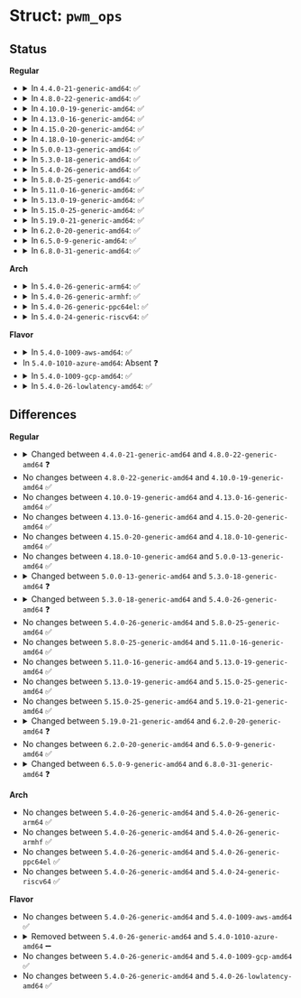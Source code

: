 # Struct: <code>pwm_ops</code>

## Status
<b>Regular</b>
<ul>
<li>
<details>
<summary>In <code>4.4.0-21-generic-amd64</code>: ✅</summary>

```c
struct pwm_ops {
    int (*)(struct pwm_chip *, struct pwm_device *) request;
    void (*)(struct pwm_chip *, struct pwm_device *) free;
    int (*)(struct pwm_chip *, struct pwm_device *, int, int) config;
    int (*)(struct pwm_chip *, struct pwm_device *, enum pwm_polarity) set_polarity;
    int (*)(struct pwm_chip *, struct pwm_device *) enable;
    void (*)(struct pwm_chip *, struct pwm_device *) disable;
    void (*)(struct pwm_chip *, struct seq_file *) dbg_show;
    struct module * owner;
}
```
</details>
</li>
<li>
<details>
<summary>In <code>4.8.0-22-generic-amd64</code>: ✅</summary>

```c
struct pwm_ops {
    int (*)(struct pwm_chip *, struct pwm_device *) request;
    void (*)(struct pwm_chip *, struct pwm_device *) free;
    int (*)(struct pwm_chip *, struct pwm_device *, int, int) config;
    int (*)(struct pwm_chip *, struct pwm_device *, enum pwm_polarity) set_polarity;
    int (*)(struct pwm_chip *, struct pwm_device *, struct pwm_capture *, long unsigned int) capture;
    int (*)(struct pwm_chip *, struct pwm_device *) enable;
    void (*)(struct pwm_chip *, struct pwm_device *) disable;
    int (*)(struct pwm_chip *, struct pwm_device *, struct pwm_state *) apply;
    void (*)(struct pwm_chip *, struct pwm_device *, struct pwm_state *) get_state;
    void (*)(struct pwm_chip *, struct seq_file *) dbg_show;
    struct module * owner;
}
```
</details>
</li>
<li>
<details>
<summary>In <code>4.10.0-19-generic-amd64</code>: ✅</summary>

```c
struct pwm_ops {
    int (*)(struct pwm_chip *, struct pwm_device *) request;
    void (*)(struct pwm_chip *, struct pwm_device *) free;
    int (*)(struct pwm_chip *, struct pwm_device *, int, int) config;
    int (*)(struct pwm_chip *, struct pwm_device *, enum pwm_polarity) set_polarity;
    int (*)(struct pwm_chip *, struct pwm_device *, struct pwm_capture *, long unsigned int) capture;
    int (*)(struct pwm_chip *, struct pwm_device *) enable;
    void (*)(struct pwm_chip *, struct pwm_device *) disable;
    int (*)(struct pwm_chip *, struct pwm_device *, struct pwm_state *) apply;
    void (*)(struct pwm_chip *, struct pwm_device *, struct pwm_state *) get_state;
    void (*)(struct pwm_chip *, struct seq_file *) dbg_show;
    struct module * owner;
}
```
</details>
</li>
<li>
<details>
<summary>In <code>4.13.0-16-generic-amd64</code>: ✅</summary>

```c
struct pwm_ops {
    int (*)(struct pwm_chip *, struct pwm_device *) request;
    void (*)(struct pwm_chip *, struct pwm_device *) free;
    int (*)(struct pwm_chip *, struct pwm_device *, int, int) config;
    int (*)(struct pwm_chip *, struct pwm_device *, enum pwm_polarity) set_polarity;
    int (*)(struct pwm_chip *, struct pwm_device *, struct pwm_capture *, long unsigned int) capture;
    int (*)(struct pwm_chip *, struct pwm_device *) enable;
    void (*)(struct pwm_chip *, struct pwm_device *) disable;
    int (*)(struct pwm_chip *, struct pwm_device *, struct pwm_state *) apply;
    void (*)(struct pwm_chip *, struct pwm_device *, struct pwm_state *) get_state;
    void (*)(struct pwm_chip *, struct seq_file *) dbg_show;
    struct module * owner;
}
```
</details>
</li>
<li>
<details>
<summary>In <code>4.15.0-20-generic-amd64</code>: ✅</summary>

```c
struct pwm_ops {
    int (*)(struct pwm_chip *, struct pwm_device *) request;
    void (*)(struct pwm_chip *, struct pwm_device *) free;
    int (*)(struct pwm_chip *, struct pwm_device *, int, int) config;
    int (*)(struct pwm_chip *, struct pwm_device *, enum pwm_polarity) set_polarity;
    int (*)(struct pwm_chip *, struct pwm_device *, struct pwm_capture *, long unsigned int) capture;
    int (*)(struct pwm_chip *, struct pwm_device *) enable;
    void (*)(struct pwm_chip *, struct pwm_device *) disable;
    int (*)(struct pwm_chip *, struct pwm_device *, struct pwm_state *) apply;
    void (*)(struct pwm_chip *, struct pwm_device *, struct pwm_state *) get_state;
    void (*)(struct pwm_chip *, struct seq_file *) dbg_show;
    struct module * owner;
}
```
</details>
</li>
<li>
<details>
<summary>In <code>4.18.0-10-generic-amd64</code>: ✅</summary>

```c
struct pwm_ops {
    int (*)(struct pwm_chip *, struct pwm_device *) request;
    void (*)(struct pwm_chip *, struct pwm_device *) free;
    int (*)(struct pwm_chip *, struct pwm_device *, int, int) config;
    int (*)(struct pwm_chip *, struct pwm_device *, enum pwm_polarity) set_polarity;
    int (*)(struct pwm_chip *, struct pwm_device *, struct pwm_capture *, long unsigned int) capture;
    int (*)(struct pwm_chip *, struct pwm_device *) enable;
    void (*)(struct pwm_chip *, struct pwm_device *) disable;
    int (*)(struct pwm_chip *, struct pwm_device *, struct pwm_state *) apply;
    void (*)(struct pwm_chip *, struct pwm_device *, struct pwm_state *) get_state;
    void (*)(struct pwm_chip *, struct seq_file *) dbg_show;
    struct module * owner;
}
```
</details>
</li>
<li>
<details>
<summary>In <code>5.0.0-13-generic-amd64</code>: ✅</summary>

```c
struct pwm_ops {
    int (*)(struct pwm_chip *, struct pwm_device *) request;
    void (*)(struct pwm_chip *, struct pwm_device *) free;
    int (*)(struct pwm_chip *, struct pwm_device *, int, int) config;
    int (*)(struct pwm_chip *, struct pwm_device *, enum pwm_polarity) set_polarity;
    int (*)(struct pwm_chip *, struct pwm_device *, struct pwm_capture *, long unsigned int) capture;
    int (*)(struct pwm_chip *, struct pwm_device *) enable;
    void (*)(struct pwm_chip *, struct pwm_device *) disable;
    int (*)(struct pwm_chip *, struct pwm_device *, struct pwm_state *) apply;
    void (*)(struct pwm_chip *, struct pwm_device *, struct pwm_state *) get_state;
    void (*)(struct pwm_chip *, struct seq_file *) dbg_show;
    struct module * owner;
}
```
</details>
</li>
<li>
<details>
<summary>In <code>5.3.0-18-generic-amd64</code>: ✅</summary>

```c
struct pwm_ops {
    int (*)(struct pwm_chip *, struct pwm_device *) request;
    void (*)(struct pwm_chip *, struct pwm_device *) free;
    int (*)(struct pwm_chip *, struct pwm_device *, struct pwm_capture *, long unsigned int) capture;
    int (*)(struct pwm_chip *, struct pwm_device *, struct pwm_state *) apply;
    void (*)(struct pwm_chip *, struct pwm_device *, struct pwm_state *) get_state;
    struct module * owner;
    int (*)(struct pwm_chip *, struct pwm_device *, int, int) config;
    int (*)(struct pwm_chip *, struct pwm_device *, enum pwm_polarity) set_polarity;
    int (*)(struct pwm_chip *, struct pwm_device *) enable;
    void (*)(struct pwm_chip *, struct pwm_device *) disable;
}
```
</details>
</li>
<li>
<details>
<summary>In <code>5.4.0-26-generic-amd64</code>: ✅</summary>

```c
struct pwm_ops {
    int (*)(struct pwm_chip *, struct pwm_device *) request;
    void (*)(struct pwm_chip *, struct pwm_device *) free;
    int (*)(struct pwm_chip *, struct pwm_device *, struct pwm_capture *, long unsigned int) capture;
    int (*)(struct pwm_chip *, struct pwm_device *, const struct pwm_state *) apply;
    void (*)(struct pwm_chip *, struct pwm_device *, struct pwm_state *) get_state;
    struct module * owner;
    int (*)(struct pwm_chip *, struct pwm_device *, int, int) config;
    int (*)(struct pwm_chip *, struct pwm_device *, enum pwm_polarity) set_polarity;
    int (*)(struct pwm_chip *, struct pwm_device *) enable;
    void (*)(struct pwm_chip *, struct pwm_device *) disable;
}
```
</details>
</li>
<li>
<details>
<summary>In <code>5.8.0-25-generic-amd64</code>: ✅</summary>

```c
struct pwm_ops {
    int (*)(struct pwm_chip *, struct pwm_device *) request;
    void (*)(struct pwm_chip *, struct pwm_device *) free;
    int (*)(struct pwm_chip *, struct pwm_device *, struct pwm_capture *, long unsigned int) capture;
    int (*)(struct pwm_chip *, struct pwm_device *, const struct pwm_state *) apply;
    void (*)(struct pwm_chip *, struct pwm_device *, struct pwm_state *) get_state;
    struct module * owner;
    int (*)(struct pwm_chip *, struct pwm_device *, int, int) config;
    int (*)(struct pwm_chip *, struct pwm_device *, enum pwm_polarity) set_polarity;
    int (*)(struct pwm_chip *, struct pwm_device *) enable;
    void (*)(struct pwm_chip *, struct pwm_device *) disable;
}
```
</details>
</li>
<li>
<details>
<summary>In <code>5.11.0-16-generic-amd64</code>: ✅</summary>

```c
struct pwm_ops {
    int (*)(struct pwm_chip *, struct pwm_device *) request;
    void (*)(struct pwm_chip *, struct pwm_device *) free;
    int (*)(struct pwm_chip *, struct pwm_device *, struct pwm_capture *, long unsigned int) capture;
    int (*)(struct pwm_chip *, struct pwm_device *, const struct pwm_state *) apply;
    void (*)(struct pwm_chip *, struct pwm_device *, struct pwm_state *) get_state;
    struct module * owner;
    int (*)(struct pwm_chip *, struct pwm_device *, int, int) config;
    int (*)(struct pwm_chip *, struct pwm_device *, enum pwm_polarity) set_polarity;
    int (*)(struct pwm_chip *, struct pwm_device *) enable;
    void (*)(struct pwm_chip *, struct pwm_device *) disable;
}
```
</details>
</li>
<li>
<details>
<summary>In <code>5.13.0-19-generic-amd64</code>: ✅</summary>

```c
struct pwm_ops {
    int (*)(struct pwm_chip *, struct pwm_device *) request;
    void (*)(struct pwm_chip *, struct pwm_device *) free;
    int (*)(struct pwm_chip *, struct pwm_device *, struct pwm_capture *, long unsigned int) capture;
    int (*)(struct pwm_chip *, struct pwm_device *, const struct pwm_state *) apply;
    void (*)(struct pwm_chip *, struct pwm_device *, struct pwm_state *) get_state;
    struct module * owner;
    int (*)(struct pwm_chip *, struct pwm_device *, int, int) config;
    int (*)(struct pwm_chip *, struct pwm_device *, enum pwm_polarity) set_polarity;
    int (*)(struct pwm_chip *, struct pwm_device *) enable;
    void (*)(struct pwm_chip *, struct pwm_device *) disable;
}
```
</details>
</li>
<li>
<details>
<summary>In <code>5.15.0-25-generic-amd64</code>: ✅</summary>

```c
struct pwm_ops {
    int (*)(struct pwm_chip *, struct pwm_device *) request;
    void (*)(struct pwm_chip *, struct pwm_device *) free;
    int (*)(struct pwm_chip *, struct pwm_device *, struct pwm_capture *, long unsigned int) capture;
    int (*)(struct pwm_chip *, struct pwm_device *, const struct pwm_state *) apply;
    void (*)(struct pwm_chip *, struct pwm_device *, struct pwm_state *) get_state;
    struct module * owner;
    int (*)(struct pwm_chip *, struct pwm_device *, int, int) config;
    int (*)(struct pwm_chip *, struct pwm_device *, enum pwm_polarity) set_polarity;
    int (*)(struct pwm_chip *, struct pwm_device *) enable;
    void (*)(struct pwm_chip *, struct pwm_device *) disable;
}
```
</details>
</li>
<li>
<details>
<summary>In <code>5.19.0-21-generic-amd64</code>: ✅</summary>

```c
struct pwm_ops {
    int (*)(struct pwm_chip *, struct pwm_device *) request;
    void (*)(struct pwm_chip *, struct pwm_device *) free;
    int (*)(struct pwm_chip *, struct pwm_device *, struct pwm_capture *, long unsigned int) capture;
    int (*)(struct pwm_chip *, struct pwm_device *, const struct pwm_state *) apply;
    void (*)(struct pwm_chip *, struct pwm_device *, struct pwm_state *) get_state;
    struct module * owner;
    int (*)(struct pwm_chip *, struct pwm_device *, int, int) config;
    int (*)(struct pwm_chip *, struct pwm_device *, enum pwm_polarity) set_polarity;
    int (*)(struct pwm_chip *, struct pwm_device *) enable;
    void (*)(struct pwm_chip *, struct pwm_device *) disable;
}
```
</details>
</li>
<li>
<details>
<summary>In <code>6.2.0-20-generic-amd64</code>: ✅</summary>

```c
struct pwm_ops {
    int (*)(struct pwm_chip *, struct pwm_device *) request;
    void (*)(struct pwm_chip *, struct pwm_device *) free;
    int (*)(struct pwm_chip *, struct pwm_device *, struct pwm_capture *, long unsigned int) capture;
    int (*)(struct pwm_chip *, struct pwm_device *, const struct pwm_state *) apply;
    int (*)(struct pwm_chip *, struct pwm_device *, struct pwm_state *) get_state;
    struct module * owner;
}
```
</details>
</li>
<li>
<details>
<summary>In <code>6.5.0-9-generic-amd64</code>: ✅</summary>

```c
struct pwm_ops {
    int (*)(struct pwm_chip *, struct pwm_device *) request;
    void (*)(struct pwm_chip *, struct pwm_device *) free;
    int (*)(struct pwm_chip *, struct pwm_device *, struct pwm_capture *, long unsigned int) capture;
    int (*)(struct pwm_chip *, struct pwm_device *, const struct pwm_state *) apply;
    int (*)(struct pwm_chip *, struct pwm_device *, struct pwm_state *) get_state;
    struct module * owner;
}
```
</details>
</li>
<li>
<details>
<summary>In <code>6.8.0-31-generic-amd64</code>: ✅</summary>

```c
struct pwm_ops {
    int (*)(struct pwm_chip *, struct pwm_device *) request;
    void (*)(struct pwm_chip *, struct pwm_device *) free;
    int (*)(struct pwm_chip *, struct pwm_device *, struct pwm_capture *, long unsigned int) capture;
    int (*)(struct pwm_chip *, struct pwm_device *, const struct pwm_state *) apply;
    int (*)(struct pwm_chip *, struct pwm_device *, struct pwm_state *) get_state;
}
```
</details>
</li>
</ul>
<b>Arch</b>
<ul>
<li>
<details>
<summary>In <code>5.4.0-26-generic-arm64</code>: ✅</summary>

```c
struct pwm_ops {
    int (*)(struct pwm_chip *, struct pwm_device *) request;
    void (*)(struct pwm_chip *, struct pwm_device *) free;
    int (*)(struct pwm_chip *, struct pwm_device *, struct pwm_capture *, long unsigned int) capture;
    int (*)(struct pwm_chip *, struct pwm_device *, const struct pwm_state *) apply;
    void (*)(struct pwm_chip *, struct pwm_device *, struct pwm_state *) get_state;
    struct module * owner;
    int (*)(struct pwm_chip *, struct pwm_device *, int, int) config;
    int (*)(struct pwm_chip *, struct pwm_device *, enum pwm_polarity) set_polarity;
    int (*)(struct pwm_chip *, struct pwm_device *) enable;
    void (*)(struct pwm_chip *, struct pwm_device *) disable;
}
```
</details>
</li>
<li>
<details>
<summary>In <code>5.4.0-26-generic-armhf</code>: ✅</summary>

```c
struct pwm_ops {
    int (*)(struct pwm_chip *, struct pwm_device *) request;
    void (*)(struct pwm_chip *, struct pwm_device *) free;
    int (*)(struct pwm_chip *, struct pwm_device *, struct pwm_capture *, long unsigned int) capture;
    int (*)(struct pwm_chip *, struct pwm_device *, const struct pwm_state *) apply;
    void (*)(struct pwm_chip *, struct pwm_device *, struct pwm_state *) get_state;
    struct module * owner;
    int (*)(struct pwm_chip *, struct pwm_device *, int, int) config;
    int (*)(struct pwm_chip *, struct pwm_device *, enum pwm_polarity) set_polarity;
    int (*)(struct pwm_chip *, struct pwm_device *) enable;
    void (*)(struct pwm_chip *, struct pwm_device *) disable;
}
```
</details>
</li>
<li>
<details>
<summary>In <code>5.4.0-26-generic-ppc64el</code>: ✅</summary>

```c
struct pwm_ops {
    int (*)(struct pwm_chip *, struct pwm_device *) request;
    void (*)(struct pwm_chip *, struct pwm_device *) free;
    int (*)(struct pwm_chip *, struct pwm_device *, struct pwm_capture *, long unsigned int) capture;
    int (*)(struct pwm_chip *, struct pwm_device *, const struct pwm_state *) apply;
    void (*)(struct pwm_chip *, struct pwm_device *, struct pwm_state *) get_state;
    struct module * owner;
    int (*)(struct pwm_chip *, struct pwm_device *, int, int) config;
    int (*)(struct pwm_chip *, struct pwm_device *, enum pwm_polarity) set_polarity;
    int (*)(struct pwm_chip *, struct pwm_device *) enable;
    void (*)(struct pwm_chip *, struct pwm_device *) disable;
}
```
</details>
</li>
<li>
<details>
<summary>In <code>5.4.0-24-generic-riscv64</code>: ✅</summary>

```c
struct pwm_ops {
    int (*)(struct pwm_chip *, struct pwm_device *) request;
    void (*)(struct pwm_chip *, struct pwm_device *) free;
    int (*)(struct pwm_chip *, struct pwm_device *, struct pwm_capture *, long unsigned int) capture;
    int (*)(struct pwm_chip *, struct pwm_device *, const struct pwm_state *) apply;
    void (*)(struct pwm_chip *, struct pwm_device *, struct pwm_state *) get_state;
    struct module * owner;
    int (*)(struct pwm_chip *, struct pwm_device *, int, int) config;
    int (*)(struct pwm_chip *, struct pwm_device *, enum pwm_polarity) set_polarity;
    int (*)(struct pwm_chip *, struct pwm_device *) enable;
    void (*)(struct pwm_chip *, struct pwm_device *) disable;
}
```
</details>
</li>
</ul>
<b>Flavor</b>
<ul>
<li>
<details>
<summary>In <code>5.4.0-1009-aws-amd64</code>: ✅</summary>

```c
struct pwm_ops {
    int (*)(struct pwm_chip *, struct pwm_device *) request;
    void (*)(struct pwm_chip *, struct pwm_device *) free;
    int (*)(struct pwm_chip *, struct pwm_device *, struct pwm_capture *, long unsigned int) capture;
    int (*)(struct pwm_chip *, struct pwm_device *, const struct pwm_state *) apply;
    void (*)(struct pwm_chip *, struct pwm_device *, struct pwm_state *) get_state;
    struct module * owner;
    int (*)(struct pwm_chip *, struct pwm_device *, int, int) config;
    int (*)(struct pwm_chip *, struct pwm_device *, enum pwm_polarity) set_polarity;
    int (*)(struct pwm_chip *, struct pwm_device *) enable;
    void (*)(struct pwm_chip *, struct pwm_device *) disable;
}
```
</details>
</li>
<li>
In <code>5.4.0-1010-azure-amd64</code>: Absent ❓
</li>
<li>
<details>
<summary>In <code>5.4.0-1009-gcp-amd64</code>: ✅</summary>

```c
struct pwm_ops {
    int (*)(struct pwm_chip *, struct pwm_device *) request;
    void (*)(struct pwm_chip *, struct pwm_device *) free;
    int (*)(struct pwm_chip *, struct pwm_device *, struct pwm_capture *, long unsigned int) capture;
    int (*)(struct pwm_chip *, struct pwm_device *, const struct pwm_state *) apply;
    void (*)(struct pwm_chip *, struct pwm_device *, struct pwm_state *) get_state;
    struct module * owner;
    int (*)(struct pwm_chip *, struct pwm_device *, int, int) config;
    int (*)(struct pwm_chip *, struct pwm_device *, enum pwm_polarity) set_polarity;
    int (*)(struct pwm_chip *, struct pwm_device *) enable;
    void (*)(struct pwm_chip *, struct pwm_device *) disable;
}
```
</details>
</li>
<li>
<details>
<summary>In <code>5.4.0-26-lowlatency-amd64</code>: ✅</summary>

```c
struct pwm_ops {
    int (*)(struct pwm_chip *, struct pwm_device *) request;
    void (*)(struct pwm_chip *, struct pwm_device *) free;
    int (*)(struct pwm_chip *, struct pwm_device *, struct pwm_capture *, long unsigned int) capture;
    int (*)(struct pwm_chip *, struct pwm_device *, const struct pwm_state *) apply;
    void (*)(struct pwm_chip *, struct pwm_device *, struct pwm_state *) get_state;
    struct module * owner;
    int (*)(struct pwm_chip *, struct pwm_device *, int, int) config;
    int (*)(struct pwm_chip *, struct pwm_device *, enum pwm_polarity) set_polarity;
    int (*)(struct pwm_chip *, struct pwm_device *) enable;
    void (*)(struct pwm_chip *, struct pwm_device *) disable;
}
```
</details>
</li>
</ul>

## Differences
<b>Regular</b>
<ul>
<li>
<details>
<summary>Changed between <code>4.4.0-21-generic-amd64</code> and <code>4.8.0-22-generic-amd64</code> ❓</summary>
<ul>
<li>
<b>Field added. </b>
<code>int (*)(struct pwm_chip *, struct pwm_device *, struct pwm_capture *, long unsigned int) capture</code>
</li>
<li>
<b>Field added. </b>
<code>int (*)(struct pwm_chip *, struct pwm_device *, struct pwm_state *) apply</code>
</li>
<li>
<b>Field added. </b>
<code>void (*)(struct pwm_chip *, struct pwm_device *, struct pwm_state *) get_state</code>
</li>
</ul>
</details>
</li>
<li>
No changes between <code>4.8.0-22-generic-amd64</code> and <code>4.10.0-19-generic-amd64</code> ✅
</li>
<li>
No changes between <code>4.10.0-19-generic-amd64</code> and <code>4.13.0-16-generic-amd64</code> ✅
</li>
<li>
No changes between <code>4.13.0-16-generic-amd64</code> and <code>4.15.0-20-generic-amd64</code> ✅
</li>
<li>
No changes between <code>4.15.0-20-generic-amd64</code> and <code>4.18.0-10-generic-amd64</code> ✅
</li>
<li>
No changes between <code>4.18.0-10-generic-amd64</code> and <code>5.0.0-13-generic-amd64</code> ✅
</li>
<li>
<details>
<summary>Changed between <code>5.0.0-13-generic-amd64</code> and <code>5.3.0-18-generic-amd64</code> ❓</summary>
<ul>
<li>
<b>Field removed. </b>
<code>void (*)(struct pwm_chip *, struct seq_file *) dbg_show</code>
</li>
</ul>
</details>
</li>
<li>
<details>
<summary>Changed between <code>5.3.0-18-generic-amd64</code> and <code>5.4.0-26-generic-amd64</code> ❓</summary>
<ul>
<li>
<b>Field type changed. </b>
<code>int (*)(struct pwm_chip *, struct pwm_device *, struct pwm_state *) apply</code> ➡️ <code>int (*)(struct pwm_chip *, struct pwm_device *, const struct pwm_state *) apply</code>
</li>
</ul>
</details>
</li>
<li>
No changes between <code>5.4.0-26-generic-amd64</code> and <code>5.8.0-25-generic-amd64</code> ✅
</li>
<li>
No changes between <code>5.8.0-25-generic-amd64</code> and <code>5.11.0-16-generic-amd64</code> ✅
</li>
<li>
No changes between <code>5.11.0-16-generic-amd64</code> and <code>5.13.0-19-generic-amd64</code> ✅
</li>
<li>
No changes between <code>5.13.0-19-generic-amd64</code> and <code>5.15.0-25-generic-amd64</code> ✅
</li>
<li>
No changes between <code>5.15.0-25-generic-amd64</code> and <code>5.19.0-21-generic-amd64</code> ✅
</li>
<li>
<details>
<summary>Changed between <code>5.19.0-21-generic-amd64</code> and <code>6.2.0-20-generic-amd64</code> ❓</summary>
<ul>
<li>
<b>Field removed. </b>
<code>int (*)(struct pwm_chip *, struct pwm_device *, int, int) config</code>
</li>
<li>
<b>Field removed. </b>
<code>int (*)(struct pwm_chip *, struct pwm_device *, enum pwm_polarity) set_polarity</code>
</li>
<li>
<b>Field removed. </b>
<code>int (*)(struct pwm_chip *, struct pwm_device *) enable</code>
</li>
<li>
<b>Field removed. </b>
<code>void (*)(struct pwm_chip *, struct pwm_device *) disable</code>
</li>
<li>
<b>Field type changed. </b>
<code>void (*)(struct pwm_chip *, struct pwm_device *, struct pwm_state *) get_state</code> ➡️ <code>int (*)(struct pwm_chip *, struct pwm_device *, struct pwm_state *) get_state</code>
</li>
</ul>
</details>
</li>
<li>
No changes between <code>6.2.0-20-generic-amd64</code> and <code>6.5.0-9-generic-amd64</code> ✅
</li>
<li>
<details>
<summary>Changed between <code>6.5.0-9-generic-amd64</code> and <code>6.8.0-31-generic-amd64</code> ❓</summary>
<ul>
<li>
<b>Field removed. </b>
<code>struct module * owner</code>
</li>
</ul>
</details>
</li>
</ul>
<b>Arch</b>
<ul>
<li>
No changes between <code>5.4.0-26-generic-amd64</code> and <code>5.4.0-26-generic-arm64</code> ✅
</li>
<li>
No changes between <code>5.4.0-26-generic-amd64</code> and <code>5.4.0-26-generic-armhf</code> ✅
</li>
<li>
No changes between <code>5.4.0-26-generic-amd64</code> and <code>5.4.0-26-generic-ppc64el</code> ✅
</li>
<li>
No changes between <code>5.4.0-26-generic-amd64</code> and <code>5.4.0-24-generic-riscv64</code> ✅
</li>
</ul>
<b>Flavor</b>
<ul>
<li>
No changes between <code>5.4.0-26-generic-amd64</code> and <code>5.4.0-1009-aws-amd64</code> ✅
</li>
<li>
<details>
<summary>Removed between <code>5.4.0-26-generic-amd64</code> and <code>5.4.0-1010-azure-amd64</code> ➖</summary>

```c
struct pwm_ops {
    int (*)(struct pwm_chip *, struct pwm_device *) request;
    void (*)(struct pwm_chip *, struct pwm_device *) free;
    int (*)(struct pwm_chip *, struct pwm_device *, struct pwm_capture *, long unsigned int) capture;
    int (*)(struct pwm_chip *, struct pwm_device *, const struct pwm_state *) apply;
    void (*)(struct pwm_chip *, struct pwm_device *, struct pwm_state *) get_state;
    struct module * owner;
    int (*)(struct pwm_chip *, struct pwm_device *, int, int) config;
    int (*)(struct pwm_chip *, struct pwm_device *, enum pwm_polarity) set_polarity;
    int (*)(struct pwm_chip *, struct pwm_device *) enable;
    void (*)(struct pwm_chip *, struct pwm_device *) disable;
}
```
</details>
</li>
<li>
No changes between <code>5.4.0-26-generic-amd64</code> and <code>5.4.0-1009-gcp-amd64</code> ✅
</li>
<li>
No changes between <code>5.4.0-26-generic-amd64</code> and <code>5.4.0-26-lowlatency-amd64</code> ✅
</li>
</ul>
